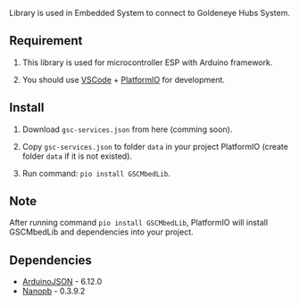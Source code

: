 Library is used in Embedded System to connect to Goldeneye Hubs System.

## Requirement
1. This library is used for microcontroller ESP with Arduino framework.

2. You should use [VSCode](https://code.visualstudio.com/) + [PlatformIO](https://platformio.org/) for development.

## Install
1. Download `gsc-services.json` from here (comming soon).

2. Copy `gsc-services.json` to folder `data` in your project PlatformIO (create folder `data` if it is not existed).

3. Run command: `pio install GSCMbedLib`.

## Note
After running command `pio install GSCMbedLib`, PlatformIO will install GSCMbedLib and dependencies into your project.

## Dependencies
- [ArduinoJSON](https://github.com/bblanchon/ArduinoJson) - 6.12.0
- [Nanopb](https://github.com/nanopb/nanopb) - 0.3.9.2

